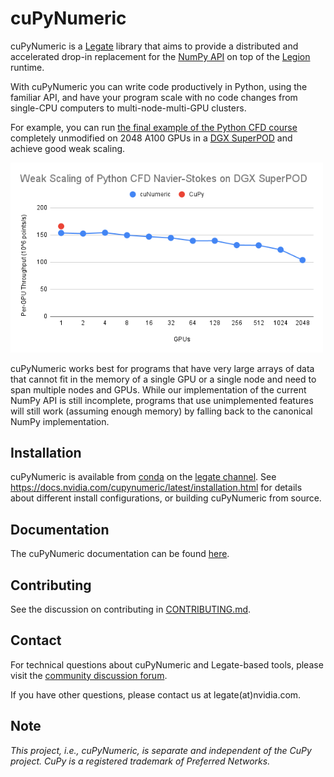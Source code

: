 <!--
Copyright 2024 NVIDIA Corporation

Licensed under the Apache License, Version 2.0 (the "License");
you may not use this file except in compliance with the License.
You may obtain a copy of the License at

    http://www.apache.org/licenses/LICENSE-2.0

Unless required by applicable law or agreed to in writing, software
distributed under the License is distributed on an "AS IS" BASIS,
WITHOUT WARRANTIES OR CONDITIONS OF ANY KIND, either express or implied.
See the License for the specific language governing permissions and
limitations under the License.

-->

# cuPyNumeric

cuPyNumeric is a [Legate](https://github.com/nv-legate/legate.core) library
that aims to provide a distributed and accelerated drop-in replacement for the
[NumPy API](https://numpy.org/doc/stable/reference/) on top of the
[Legion](https://legion.stanford.edu) runtime. 

With cuPyNumeric you can write code productively in Python, using the familiar API, and have your program scale with no code changes from single-CPU computers to multi-node-multi-GPU clusters.

For example, you can run
[the final example of the Python CFD course](https://github.com/barbagroup/CFDPython/blob/master/lessons/15_Step_12.ipynb)
completely unmodified on 2048 A100 GPUs in a
[DGX SuperPOD](https://www.nvidia.com/en-us/data-center/dgx-superpod/)
and achieve good weak scaling.

<img src="docs/figures/cfd-demo.png" alt="drawing" width="500"/>

cuPyNumeric works best for programs that have very large arrays of data
that cannot fit in the memory of a single GPU or a single node and need
to span multiple nodes and GPUs. While our implementation of the current
NumPy API is still incomplete, programs that use unimplemented features
will still work (assuming enough memory) by falling back to the
canonical NumPy implementation.

## Installation

cuPyNumeric is available from [conda](https://docs.conda.io/projects/conda/en/latest/index.html)
on the [legate channel](https://anaconda.org/legate/cupynumeric).
See https://docs.nvidia.com/cupynumeric/latest/installation.html for
details about different install configurations, or building
cuPyNumeric from source.

## Documentation

The cuPyNumeric documentation can be found
[here](https://docs.nvidia.com/cupynumeric).

## Contributing

See the discussion on contributing in [CONTRIBUTING.md](CONTRIBUTING.md).

## Contact

For technical questions about cuPyNumeric and Legate-based tools, please visit
the [community discussion forum](https://github.com/nv-legate/discussion).

If you have other questions, please contact us at legate(at)nvidia.com.

## Note
*This project, i.e., cuPyNumeric, is separate and independent of the CuPy project. CuPy is a registered trademark of Preferred Networks.*
